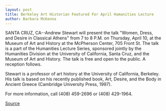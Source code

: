```yaml
---
layout: post
title: Berkeley Art Historian Featured For April Humanities Lecture
author: Barbara McKenna
---
```


SANTA CRUZ, CA--Andrew Stewart will present the talk "Women, Dress, and  Desire in Classical Athens" from 7 to 8 P.M. on Thursday, April 10, at the  Museum of Art and History at the McPherson Center, 705 Front St. The talk is  a part of the Humanities Lecture Series, sponsored jointly by the Humanities  Division at the University of California, Santa Cruz, and the Museum of Art  and History. The talk is free and open to the public. A reception follows.

Stewart is a professor of art history at the University of California,  Berkeley. His talk is based on his recently published book, Art, Desire, and  the Body in Ancient Greece (Cambridge University Press, 1997).

For more information, call (408) 459-2696 or (408) 429-1964.

[Source](http://www1.ucsc.edu/news_events/press_releases/archive/96-97/04-97/040197-Berkeley_art_histor.html "Permalink to 040197-Berkeley_art_histor")